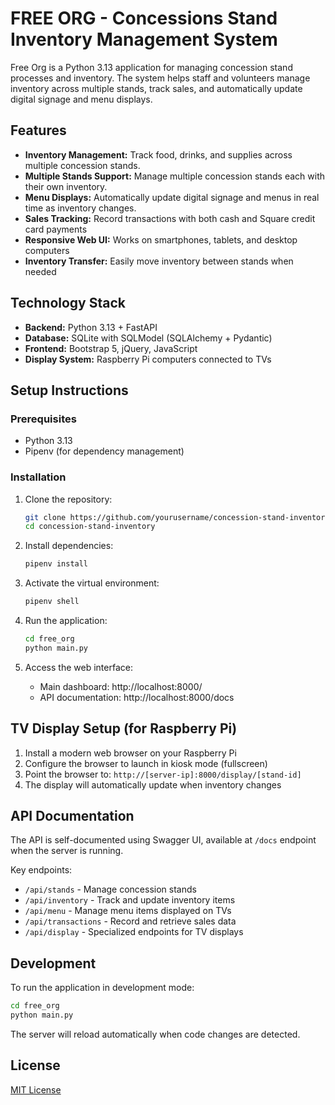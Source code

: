 # FREE ORG - Concessions Stand Inventory Management System

Free Org is a Python 3.13 application for managing concession stand processes and inventory. The system helps staff and volunteers manage inventory across multiple stands, track sales, and automatically update digital signage and menu displays.

## Features

- **Inventory Management:** Track food, drinks, and supplies across multiple concession stands.
- **Multiple Stands Support:** Manage multiple concession stands each with their own inventory.
- **Menu Displays:** Automatically update digital signage and menus in real time as inventory changes.
- **Sales Tracking:** Record transactions with both cash and Square credit card payments
- **Responsive Web UI:** Works on smartphones, tablets, and desktop computers
- **Inventory Transfer:** Easily move inventory between stands when needed

## Technology Stack

- **Backend:** Python 3.13 + FastAPI
- **Database:** SQLite with SQLModel (SQLAlchemy + Pydantic)
- **Frontend:** Bootstrap 5, jQuery, JavaScript
- **Display System:** Raspberry Pi computers connected to TVs

## Setup Instructions

### Prerequisites

- Python 3.13
- Pipenv (for dependency management)

### Installation

1. Clone the repository:

   ```bash
   git clone https://github.com/yourusername/concession-stand-inventory.git
   cd concession-stand-inventory
   ```

2. Install dependencies:

   ```bash
   pipenv install
   ```

3. Activate the virtual environment:

   ```bash
   pipenv shell
   ```

4. Run the application:

   ```bash
   cd free_org
   python main.py
   ```

5. Access the web interface:
   - Main dashboard: http://localhost:8000/
   - API documentation: http://localhost:8000/docs

## TV Display Setup (for Raspberry Pi)

1. Install a modern web browser on your Raspberry Pi
2. Configure the browser to launch in kiosk mode (fullscreen)
3. Point the browser to: `http://[server-ip]:8000/display/[stand-id]`
4. The display will automatically update when inventory changes

## API Documentation

The API is self-documented using Swagger UI, available at `/docs` endpoint when the server is running.

Key endpoints:

- `/api/stands` - Manage concession stands
- `/api/inventory` - Track and update inventory items
- `/api/menu` - Manage menu items displayed on TVs
- `/api/transactions` - Record and retrieve sales data
- `/api/display` - Specialized endpoints for TV displays

## Development

To run the application in development mode:

```bash
cd free_org
python main.py
```

The server will reload automatically when code changes are detected.

## License

[MIT License](LICENSE)
